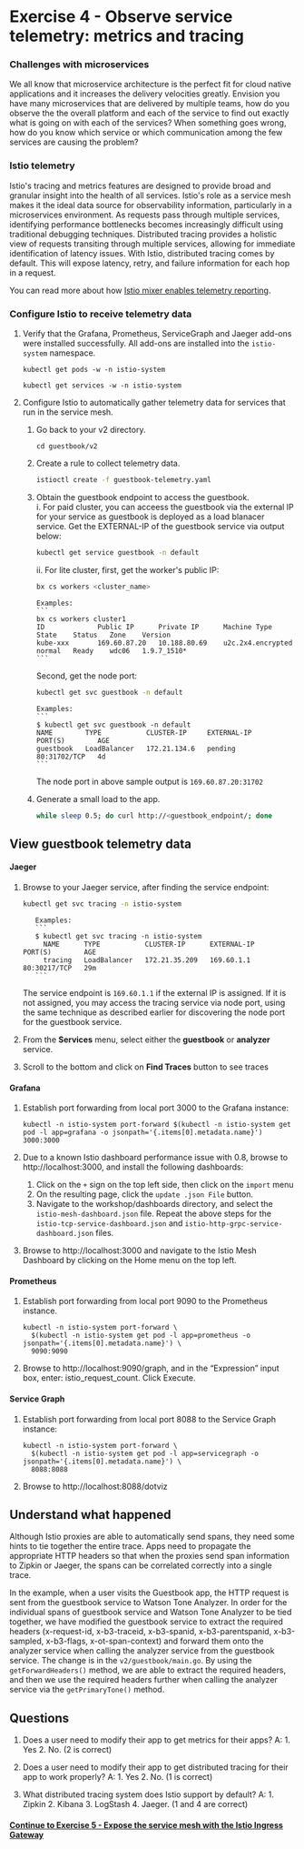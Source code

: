 # Exercise 4 - Observe service telemetry: metrics and tracing

### Challenges with microservices

We all know that microservice architecture is the perfect fit for cloud native applications and it increases the delivery velocities greatly.   Envision you have many microservices that are delivered by multiple teams, how do you observe the the overall platform and each of the service to find out exactly what is going on with each of the services?  When something goes wrong, how do you know which service or which communication among the few services are causing the problem?

### Istio telemetry

Istio's tracing and metrics features are designed to provide broad and granular insight into the health of all services. Istio's role as a service mesh makes it the ideal data source for observability information, particularly in a microservices environment. As requests pass through multiple services, identifying performance bottlenecks becomes increasingly difficult using traditional debugging techniques. Distributed tracing provides a holistic view of requests transiting through multiple services, allowing for immediate identification of latency issues. With Istio, distributed tracing comes by default. This will expose latency, retry, and failure information for each hop in a request.

You can read more about how [Istio mixer enables telemetry reporting](https://istio.io/docs/concepts/policy-and-control/mixer.html).

### Configure Istio to receive telemetry data

1. Verify that the Grafana, Prometheus, ServiceGraph and Jaeger add-ons were installed successfully. All add-ons are installed into the `istio-system` namespace.
   ```console
   kubectl get pods -w -n istio-system

   kubectl get services -w -n istio-system
   ```

2. Configure Istio to automatically gather telemetry data for services that run in the service mesh.
   1. Go back to your v2 directory.
      ````
      cd guestbook/v2
      ````

   2. Create a rule to collect telemetry data.
      ```sh
      istioctl create -f guestbook-telemetry.yaml
      ```
   3. Obtain the guestbook endpoint to access the guestbook.  
      i. For paid cluster, you can acceess the guestbook via the external IP for your service as guestbook is deployed as a load blanacer service.  Get the EXTERNAL-IP of the guestbook service via output below:

      ```sh
      kubectl get service guestbook -n default
      ```
      
      ii. For lite cluster, first, get the worker's public IP:
      ```sh
      bx cs workers <cluster_name>
      ```
      
          Examples: 
          ```
          bx cs workers cluster1
          ID             Public IP      Private IP      Machine Type        State    Status   Zone    Version   
          kube-xxx       169.60.87.20   10.188.80.69    u2c.2x4.encrypted   normal   Ready    wdc06   1.9.7_1510*   
          ```
   
      Second, get the node port:
      ```sh
      kubectl get svc guestbook -n default
      ```
      
          Examples:
          ```
          $ kubectl get svc guestbook -n default
          NAME        TYPE           CLUSTER-IP     EXTERNAL-IP    PORT(S)        AGE
          guestbook   LoadBalancer   172.21.134.6   pending        80:31702/TCP   4d
          ```
      
      The node port in above sample output is `169.60.87.20:31702`

   3. Generate a small load to the app.
      ```sh
      while sleep 0.5; do curl http://<guestbook_endpoint/; done
      ```

## View guestbook telemetry data

#### Jaeger

1. Browse to your Jaeger service, after finding the service endpoint:

      ```sh
      kubectl get svc tracing -n istio-system
      ```
      
          Examples:
          ```
          $ kubectl get svc tracing -n istio-system
            NAME      TYPE           CLUSTER-IP      EXTERNAL-IP     PORT(S)        AGE
            tracing   LoadBalancer   172.21.35.209   169.60.1.1   80:30217/TCP   29m
          ```

   The service endpoint is `169.60.1.1` if the external IP is assigned.  If it is not assigned, you may access the tracing service via node port, using the same technique as described earlier for discovering the node port for the guestbook service.
   
2. From the **Services** menu, select either the **guestbook** or **analyzer** service.
3. Scroll to the bottom and click on **Find Traces** button to see traces


#### Grafana

1. Establish port forwarding from local port 3000 to the Grafana instance:
   ````
   kubectl -n istio-system port-forward $(kubectl -n istio-system get pod -l app=grafana -o jsonpath='{.items[0].metadata.name}') 3000:3000
   ````
   
2. Due to a known Istio dashboard performance issue with 0.8, browse to http://localhost:3000, and install the following dashboards:
   1. Click on the `+` sign on the top left side, then click on the `import` menu
   2. On the resulting page, click the `update .json File` button.
   3. Navigate to the workshop/dashboards directory, and select the `istio-mesh-dashboard.json` file.
   Repeat the above steps for the `istio-tcp-service-dashboard.json` and `istio-http-grpc-service-dashboard.json` files.

3. Browse to http://localhost:3000 and navigate to the Istio Mesh Dashboard by clicking on the Home menu on the top left.


#### Prometheus

1. Establish port forwarding from local port 9090 to the Prometheus instance.

   ```console
   kubectl -n istio-system port-forward \
     $(kubectl -n istio-system get pod -l app=prometheus -o jsonpath='{.items[0].metadata.name}') \
     9090:9090
   ```
2. Browse to http://localhost:9090/graph, and in the “Expression” input box, enter: istio_request_count. Click Execute.

#### Service Graph

1. Establish port forwarding from local port 8088 to the Service Graph instance:

   ```console
   kubectl -n istio-system port-forward \
     $(kubectl -n istio-system get pod -l app=servicegraph -o jsonpath='{.items[0].metadata.name}') \
     8088:8088
   ```  

2. Browse to http://localhost:8088/dotviz


## Understand what happened

Although Istio proxies are able to automatically send spans, they need some hints to tie together the entire trace. Apps need to propagate the appropriate HTTP headers so that when the proxies send span information to Zipkin or Jaeger, the spans can be correlated correctly into a single trace.

In the example, when a user visits the Guestbook app, the HTTP request is sent from the guestbook service to Watson Tone Analyzer. In order for the individual spans of guestbook service and Watson Tone Analyzer to be tied together, we have modified the guestbook service to extract the required headers (x-request-id, x-b3-traceid, x-b3-spanid, x-b3-parentspanid, x-b3-sampled, x-b3-flags, x-ot-span-context) and forward them onto the analyzer service when calling the analyzer service from the guestbook service.  The change is in the `v2/guestbook/main.go`. By using the `getForwardHeaders()` method, we are able to extract the required headers, and then we use the required headers further when calling the analyzer service via the `getPrimaryTone()` method.


## Questions

1. Does a user need to modify their app to get metrics for their apps?   A: 1. Yes 2. No.  (2 is correct)

2. Does a user need to modify their app to get distributed tracing for their app to work properly? A: 1. Yes 2. No.  (1 is correct)

3. What distributed tracing system does Istio support by default?  A: 1. Zipkin 2. Kibana 3. LogStash 4. Jaeger. (1 and 4 are correct)

#### [Continue to Exercise 5 - Expose the service mesh with the Istio Ingress Gateway](../exercise-5/README.md)
